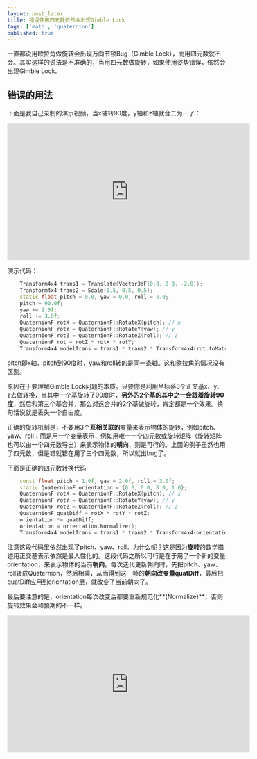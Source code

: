 ```yaml
---
layout: post_latex
title: 错误使用四元数依然会出现Gimble Lock
tags: ['math', 'quaternion']
published: true
---
```


一直都说用欧拉角做旋转会出现万向节锁Bug（Gimble Lock），而用四元数就不会。其实这样的说法是不准确的，当用四元数做旋转，如果使用姿势错误，依然会出现Gimble Lock。

<!--more-->

## 错误的用法

下面是我自己录制的演示视频，当x轴转90度，y轴和z轴就合二为一了：

<iframe width="560" height="315" src="https://www.youtube.com/embed/ZDQkzR_L7b0" frameborder="0" allowfullscreen></iframe>


演示代码：

```c++
    Transform4x4 trans1 = Translate(Vector3dF(0.0, 0.0, -2.0));
    Transform4x4 trans2 = Scale(0.5, 0.5, 0.5);
    static float pitch = 0.0, yaw = 0.0, roll = 0.0;
    pitch = 90.0f;
    yaw += 2.0f;
    roll += 3.0f;
    QuaternionF rotX = QuaternionF::RotateX(pitch); // x
    QuaternionF rotY = QuaternionF::RotateY(yaw); // y
    QuaternionF rotZ = QuaternionF::RotateZ(roll); // z
    QuaternionF rot = rotZ * rotX * rotY;
    Transform4x4 modelTrans = trans1 * trans2 * Transform4x4(rot.toMatrix4x4());
```

pitch即x轴，pitch到90度时，yaw和roll转的是同一条轴。这和欧拉角的情况没有区别。

原因在于要理解Gimble Lock问题的本质。只要你是利用坐标系3个正交基x、y、z去做转换，当其中一个基旋转了90度时，**另外的2个基的其中之一会跟着旋转90度**，然后和第三个基合并，那么对这合并的2个基做旋转，肯定都是一个效果。换句话说就是丢失一个自由度。

正确的旋转机制是，不要用3个**互相关联的**变量来表示物体的旋转，例如pitch、yaw、roll；而是用一个变量表示，例如用唯一一个四元数或旋转矩阵（旋转矩阵也可以由一个四元数导出）来表示物体的**朝向**，则是可行的。上面的例子虽然也用了四元数，但是错就错在用了三个四元数，所以就出bug了。

下面是正确的四元数转换代码:

```c++
    const float pitch = 1.0f, yaw = 2.0f, roll = 3.0f;
    static QuaternionF orientation = {0.0, 0.0, 0.0, 1.0};
    QuaternionF rotX = QuaternionF::RotateX(pitch); // x
    QuaternionF rotY = QuaternionF::RotateY(yaw); // y
    QuaternionF rotZ = QuaternionF::RotateZ(roll); // z
    QuaternionF quatDiff = rotX * rotY * rotZ;
    orientation *= quatDiff;
    orientation = orientation.Normalize();
    Transform4x4 modelTrans = trans1 * trans2 * Transform4x4(orientation.toMatrix4x4());
```

注意这段代码里依然出现了pitch、yaw、roll。为什么呢？这是因为**旋转**的数学描述用正交基表示依然是最人性化的。这段代码之所以可行是在于用了一个新的变量orientation，来表示物体的当前**朝向**。每次迭代更新朝向时，先把pitch、yaw、roll转成Quaternion，然后相乘，从而得到这一帧的**朝向改变量quatDiff**，最后把quatDiff应用到orientation里，就改变了当前朝向了。

最后要注意的是，orientation每次改变后都要重新规范化**(Normalize)**，否则旋转效果会和预期的不一样。

<iframe width="560" height="315" src="https://www.youtube.com/embed/RfM83dFT9ks" frameborder="0" allowfullscreen></iframe>

